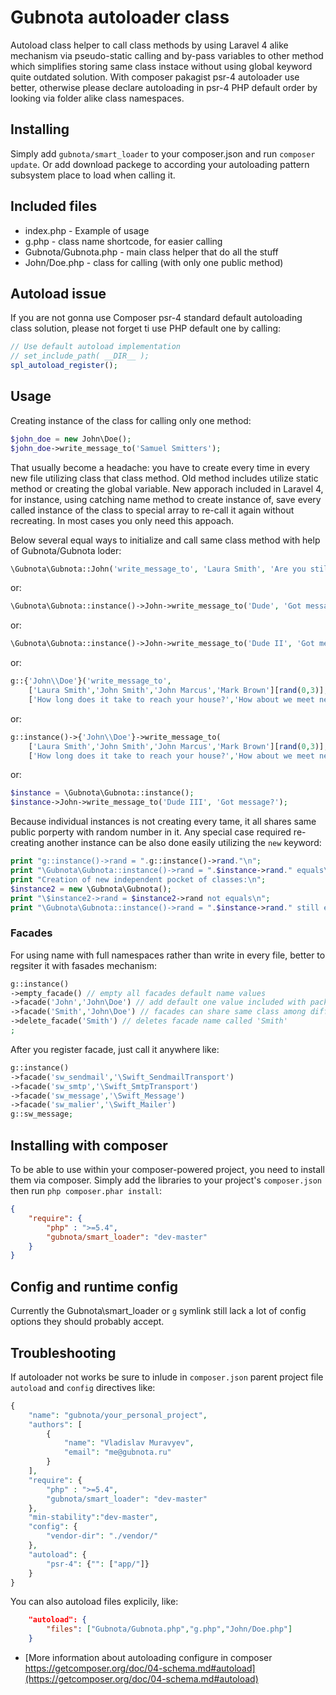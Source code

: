 # Gubnota autoloader class

Autoload class helper to call class methods by 
using Laravel 4 alike mechanism via pseudo-static 
calling and by-pass variables to other method 
which simplifies storing same class instace 
without using global keyword quite outdated 
solution. With composer pakagist psr-4 autoloader 
use better, otherwise please declare autoloading 
in psr-4 PHP default order by looking via 
folder alike class namespaces.

## Installing

Simply add `gubnota/smart_loader` to your composer.json and run `composer update`. Or add download packege to according your autoloading pattern subsystem place to load when calling it.

## Included files

* index.php - Example of usage
* g.php - class name shortcode, for easier calling
* Gubnota/Gubnota.php - main class helper that do all the stuff
* John/Doe.php - class for calling (with only one public method)

## Autoload issue
If you are not gonna use Composer psr-4 standard default autoloading class solution, please 
not forget ti use PHP default one by calling:

```php
// Use default autoload implementation
// set_include_path( __DIR__ );
spl_autoload_register();
```
## Usage
Creating instance of the class for calling only one method: 
```php
$john_doe = new John\Doe(); 
$john_doe->write_message_to('Samuel Smitters');
```

That usually become a headache: you have to create every 
time in every new file utilizing class that class method. 
Old method includes utilize static method or creating the global variable.
New apporach included in Laravel 4, for instance, using catching name method 
to create instance of, save every called instance of the class to 
special array to re-call it again without recreating. In most cases 
you only need this appoach.

Below several equal ways to initialize and call same class method with help of Gubnota/Gubnota loder:

```php
\Gubnota\Gubnota::John('write_message_to', 'Laura Smith', 'Are you still there?');
```
or:

```php
\Gubnota\Gubnota::instance()->John->write_message_to('Dude', 'Got message?');
```
or:

```php
\Gubnota\Gubnota::instance()->John->write_message_to('Dude II', 'Got message?');
```
or:

```php
g::{'John\\Doe'}('write_message_to',
    ['Laura Smith','John Smith','John Marcus','Mark Brown'][rand(0,3)],
    ['How long does it take to reach your house?','How about we meet next Tuesday?','Hello there.','Are you still there?'][rand(0,3)]);
```
or:
```php
g::instance()->{'John\\Doe'}->write_message_to(
    ['Laura Smith','John Smith','John Marcus','Mark Brown'][rand(0,3)],
    ['How long does it take to reach your house?','How about we meet next Tuesday?','Hello there.','Are you still there?'][rand(0,3)]);
```
or:

```php
$instance = \Gubnota\Gubnota::instance();
$instance->John->write_message_to('Dude III', 'Got message?');
```

Because individual instances is not creating every tame, it all shares 
same public porperty with random number in it. Any special case required re-creating 
another instance can be also done easily utilizing the `new` keyword:

```php
print "g::instance()->rand = ".g::instance()->rand."\n";
print "\Gubnota\Gubnota::instance()->rand = ".$instance->rand." equals\n";
print "Creation of new independent pocket of classes:\n";
$instance2 = new \Gubnota\Gubnota();
print "\$instance2->rand = $instance2->rand not equals\n";
print "\Gubnota\Gubnota::instance()->rand = ".$instance->rand." still equals\n";
```

### Facades

For using name with full namespaces rather than write in every file, better to regsiter it with fasades mechanism:
```php
g::instance()
->empty_facade() // empty all facades default name values
->facade('John','John\Doe') // add default one value included with package
->facade('Smith','John\Doe') // facades can share same class among different names
->delete_facade('Smith') // deletes facade name called 'Smith'
;
```
After you register facade, just call it anywhere like:
```php
g::instance()
->facade('sw_sendmail','\Swift_SendmailTransport')
->facade('sw_smtp','\Swift_SmtpTransport')
->facade('sw_message','\Swift_Message')
->facade('sw_malier','\Swift_Mailer')
g::sw_message;
```

## Installing with composer

To be able to use within your composer-powered project, you need to install them via composer.
Simply add the libraries to your project's `composer.json` then run `php composer.phar install`:

```json
{
    "require": {
        "php" : ">=5.4",
        "gubnota/smart_loader": "dev-master"
    }
}
```

## Config and runtime config

Currently the Gubnota\smart_loader or `g` symlink still lack a lot of config options they should probably accept.

## Troubleshooting

If autoloader not works be sure to inlude in `composer.json` parent project file `autoload` and `config` directives like:

```php
{
    "name": "gubnota/your_personal_project",
    "authors": [
        {
            "name": "Vladislav Muravyev",
            "email": "me@gubnota.ru"
        }
    ],
    "require": {
        "php" : ">=5.4",
    	"gubnota/smart_loader": "dev-master"
    },
    "min-stability":"dev-master",
    "config": {
        "vendor-dir": "./vendor/"
    },
    "autoload": {
        "psr-4": {"": ["app/"]}
    }
}

```

You can also autoload files explicily, like:
```json
    "autoload": {
        "files": ["Gubnota/Gubnota.php","g.php","John/Doe.php"]
    }
```

* [More information about autoloading configure in composer https://getcomposer.org/doc/04-schema.md#autoload](https://getcomposer.org/doc/04-schema.md#autoload)